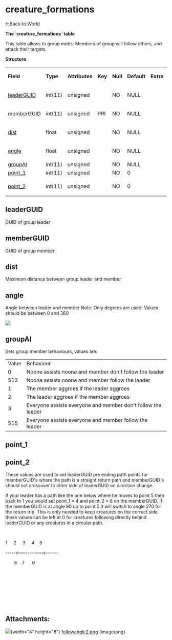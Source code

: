 # creature\_formations

[<-Back-to:World](database-world.md)

**The \`creature\_formations\` table**

This table allows to group mobs. Members of group will follow others, and attack their targets.

**Structure**

<table>
<colgroup>
<col width="12%" />
<col width="12%" />
<col width="12%" />
<col width="12%" />
<col width="12%" />
<col width="12%" />
<col width="12%" />
<col width="12%" />
</colgroup>
<tbody>
<tr class="odd">
<td><p><strong>Field</strong></p></td>
<td><p><strong>Type</strong></p></td>
<td><p><strong>Attributes</strong></p></td>
<td><p><strong>Key</strong></p></td>
<td><p><strong>Null</strong></p></td>
<td><p><strong>Default</strong></p></td>
<td><p><strong>Extra</strong></p></td>
<td><p><strong>Comment</strong></p></td>
</tr>
<tr class="even">
<td><p><a href="#leaderGUID">leaderGUID</a></p></td>
<td><p>int(11)</p></td>
<td><p>unsigned</p></td>
<td><p> </p></td>
<td><p>NO</p></td>
<td><p>NULL</p></td>
<td><p> </p></td>
<td><p> </p></td>
</tr>
<tr class="odd">
<td><p><a href="#memberGUID">memberGUID</a></p></td>
<td><p>int(11)</p></td>
<td><p>unsigned</p></td>
<td><p>PRI</p></td>
<td><p>NO</p></td>
<td><p>NULL</p></td>
<td><p> </p></td>
<td><p> </p></td>
</tr>
<tr class="even">
<td><p><a href="#dist">dist</a></p></td>
<td><p>float</p></td>
<td><p>unsigned</p></td>
<td><p> </p></td>
<td><p>NO</p></td>
<td><p>NULL</p></td>
<td><p> </p></td>
<td><p> </p></td>
</tr>
<tr class="odd">
<td><p><a href="#angle">angle</a></p></td>
<td><p>float</p></td>
<td><p>unsigned</p></td>
<td><p> </p></td>
<td><p>NO</p></td>
<td><p>NULL</p></td>
<td><p> </p></td>
<td><p> </p></td>
</tr>
<tr class="even">
<td><a href="#groupAI">groupAI</a></td>
<td>int(11)</td>
<td>unsigned</td>
<td> </td>
<td>NO</td>
<td>NULL</td>
<td> </td>
<td> </td>
</tr>
<tr class="odd">
<td><a href="#point_1">point_1</a></td>
<td>int(11)</td>
<td>unsigned</td>
<td> </td>
<td>NO</td>
<td>0</td>
<td> </td>
<td> </td>
</tr>
<tr class="even">
<td><p><a href="#point_2">point_2</a></p></td>
<td><p>int(11)</p></td>
<td><p>unsigned</p></td>
<td><p> </p></td>
<td><p>NO</p></td>
<td><p>0</p></td>
<td><p> </p></td>
<td><p> </p></td>
</tr>
</tbody>
</table>

## leaderGUID

GUID of group leader

## memberGUID

GUID of group member

## dist

Maximum distance between group leader and member

## angle

Angle between leader and member
Note: Only degrees are used! Values should be between 0 and 360

![](attachments/2129997/2130322.png)

## groupAI

Sets group member behaviours, values are:

|       |                                                              |
|-------|--------------------------------------------------------------|
| Value | Behaviour                                                    |
| 0     | Noone assists noone and member don't follow the leader       |
| 512   | Noone assists noone and member follow the leader             |
| 1     | The member aggroes if the leader aggroes                     |
| 2     | The leader aggroes if the member aggroes                     |
| 3     | Everyone assists everyone and member don't follow the leader |
| 515   | Everyone assists everyone and member follow the leader       |

## point\_1  

## point\_2

These values are used to set leaderGUID pre ending path points for memberGUID's where the path is a straight return path and memberGUID's should not crossover to other side of leaderGUID on direction change.

If your leader has a path like the one below where he moves to point 5 then back to 1 you would set point\_1 = 4 and point\_2 = 8 on the memberGUID. If the memberGUID is at angle 90 up to point 5 it will switch to angle 270 for the return trip. This is only needed to keep creatures on the correct side. these values can be left at 0 for creatures following directly behind leaderGUID or any creatures in a circular path. 

 

1     2     3     4    5

-----&lt;---------&gt;------

       8    7      6

 

 

 

 

## Attachments:

![](images/icons/bullet_blue.gif){width="8" height="8"} [followangle2.png](attachments/2129997/2130322.png) (image/png)

